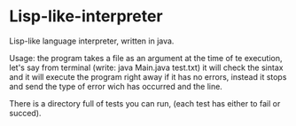 # Lisp-like-interpreter
Lisp-like language interpreter, written in java.

Usage: the program takes a file as an argument at the time of te execution, let's say from terminal (write: java Main.java test.txt)
it will check the sintax and it will execute the program right away if it has no errors, instead it stops and send the type of error 
wich has occurred and the line.

There is a directory full of tests you can run, (each test has either to fail or succed).
